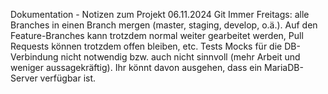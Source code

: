 Dokumentation - Notizen zum Projekt
06.11.2024
Git
Immer Freitags: alle Branches in einen Branch mergen (master, staging, develop, o.ä.).
Auf den Feature-Branches kann trotzdem normal weiter gearbeitet werden, Pull Requests können trotzdem offen bleiben, etc.
Tests
Mocks für die DB-Verbindung nicht notwendig bzw. auch nicht sinnvoll (mehr Arbeit und weniger aussagekräftig). Ihr könnt davon ausgehen, dass ein MariaDB-Server verfügbar ist.
